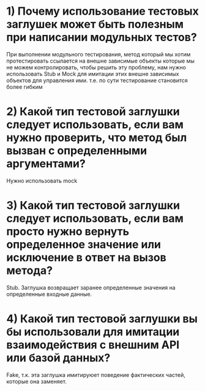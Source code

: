 # 1)  Почему использование тестовых заглушек может быть полезным при написании модульных тестов?
При выполнении модульного тестирования, метод который мы хотим протестировать ссылается на внешне зависимые объекты которые мы не можем контролировать, чтобы решить эту проблему, нам нужно использовать Stub и Mock для имитации этих внешне зависимых объектов для управления ими. т.е. по сути тестирование становится более гибким

# 2) Какой тип тестовой заглушки следует использовать, если вам нужно проверить, что метод был вызван с определенными аргументами?
Нужно использовать mock

# 3) Какой тип тестовой заглушки следует использовать, если вам просто нужно вернуть определенное значение или исключение в ответ на вызов метода?
Stub. Заглушка возвращает заранее определенные значения на определенные входные данные.

# 4) Какой тип тестовой заглушки вы бы использовали для имитации  взаимодействия с внешним API или базой данных?
Fake, т.к. эта заглушка имитируюет поведение фактических частей, которые она заменяет.
